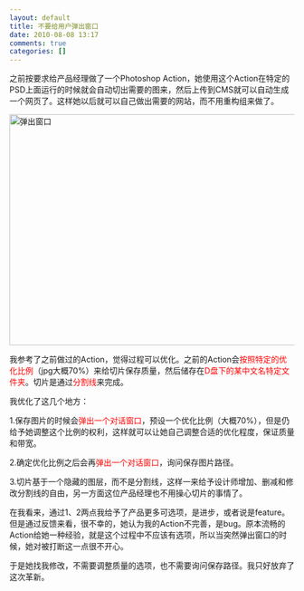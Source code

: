 ```yaml
---
layout: default
title: 不要给用户弹出窗口
date: 2010-08-08 13:17
comments: true
categories: []
---
```

之前按要求给产品经理做了一个Photoshop Action，她使用这个Action在特定的PSD上面运行的时候就会自动切出需要的图来，然后上传到CMS就可以自动生成一个网页了。这样她以后就可以自己做出需要的网站，而不用重构组来做了。



<a href="http://yuguo.us/files/2010/08/2010-8-8-13-18-34.png"><img class="aligncenter size-full wp-image-51" title="弹出窗口" src="http://yuguo.us/files/2010/08/2010-8-8-13-18-34.png" alt="弹出窗口" width="614" height="408" /></a>

我参考了之前做过的Action，觉得过程可以优化。之前的Action会<span style="color: #ff0000;">按照特定的优化比例</span>（jpg大概70%）来给切片保存质量，然后储存在<span style="color: #ff0000;">D盘下的某中文名特定文件夹</span>。切片是通过<span style="color: #ff0000;">分割线</span>来完成。

我优化了这几个地方：

1.保存图片的时候会<span style="color: #ff0000;">弹出一个对话窗口</span>，预设一个优化比例（大概70%），但是仍给予她调整这个比例的权利，这样就可以让她自己调整合适的优化程度，保证质量和带宽。

2.确定优化比例之后会再<span style="color: #ff0000;">弹出一个对话窗口</span>，询问保存图片路径。

3.切片基于一个隐藏的图层，而不是分割线，这样一来给予设计师增加、删减和修改分割线的自由，另一方面这位产品经理也不用操心切片的事情了。

在我看来，通过1、2两点我给予了产品更多可选项，是进步，或者说是feature。但是通过反馈来看，很不幸的，她认为我的Action不完善，是bug。原本流畅的Action给她一种经验，就是这个过程中不应该有选项，所以当突然弹出窗口的时候，她对被打断这一点很不开心。

于是她找我修改，不需要调整质量的选项，也不需要询问保存路径。我只好放弃了这次革新。
